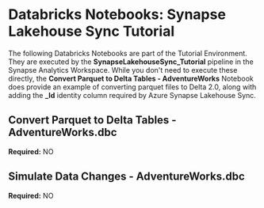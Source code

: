 # Databricks Notebooks: Synapse Lakehouse Sync Tutorial

The following Databricks Notebooks are part of the Tutorial Environment. They are executed by the **SynapseLakehouseSync_Tutorial** pipeline in the Synapse Analytics Workspace. While you don't need to execute these directly, the **Convert Parquet to Delta Tables - AdventureWorks** Notebook does provide an example of converting parquet files to Delta 2.0, along with adding the **_Id** identity column required by Azure Synapse Lakehouse Sync.

## Convert Parquet to Delta Tables - AdventureWorks.dbc

**Required:** NO



## Simulate Data Changes - AdventureWorks.dbc

**Required:** NO

